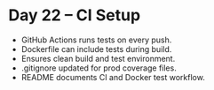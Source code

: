 # Day 22 – CI Setup
- GitHub Actions runs tests on every push.
- Dockerfile can include tests during build.
- Ensures clean build and test environment.
- .gitignore updated for prod coverage files.
- README documents CI and Docker test workflow.


